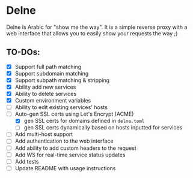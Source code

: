 # Delne

Delne is Arabic for "show me the way". It is a simple reverse proxy with a web interface that allows you to easily show your requests the way ;)

## TO-DOs:

- [x] Support full path matching
- [x] Support subdomain matching
- [x] Support subpath matching & stripping
- [x] Ability add new services
- [x] Ability to delete services
- [x] Custom environment variables
- [ ] Ability to edit existing services' hosts
- [ ] Auto-gen SSL certs using Let's Encrypt (ACME)
    - [x] gen SSL certs for domains defined in `delne.toml`
    - [ ] gen SSL certs dynamically based on hosts inputted for services
- [ ] Add multi-host support
- [ ] Add authentication to the web interface
- [ ] Add ability to add custom headers to the request
- [ ] Add WS for real-time service status updates
- [ ] Add tests
- [ ] Update README with usage instructions
